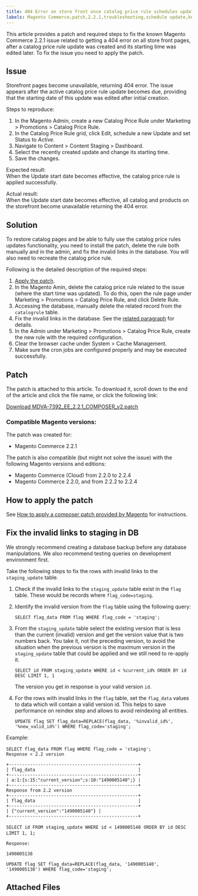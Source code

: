 ```yaml
---
title: 404 Error on store front once catalog price rule schedules update is performed
labels: Magento Commerce,patch,2.2.1,troubleshooting,schedule update,known issues,404 error
---
```


This article provides a patch and required steps to fix the known Magento Commerce 2.2.1 issue related to getting a 404 error on all store front pages, after a catalog price rule update was created and its starting time was edited later. To fix the issue you need to apply the patch.

## Issue

Storefront pages become unavailable, returning 404 error. The issue appears after the active catalog price rule update becomes due, providing that the starting date of this update was edited after initial creation.

Steps to reproduce:

1. In the Magento Admin, create a new Catalog Price Rule under Marketing > Promotions > Catalog Price Rule.
1. In the Catalog Price Rule grid, click Edit, schedule a new Update and set Status to _Active._
1. Navigate to Content > Content Staging > Dashboard.
1. Select the recently created update and change its starting time.
1. Save the changes.

Expected result:  
 When the Update start date becomes effective, the catalog price rule is applied successfully.

Actual result:  
 When the Update start date becomes effective, all catalog and products on the storefront become unavailable returning the 404 error.

## Solution

To restore catalog pages and be able to fully use the catalog price rules updates functionality, you need to install the patch, delete the rule both manually and in the admin, and fix the invalid links in the database. You will also need to recreate the catalog price rule.

Following is the detailed description of the required steps:

1. [Apply the patch](#patch).
1. In the Magento Amin, delete the catalog price rule related to the issue (where the start time was updated). To do this, open the rule page under Marketing > Promotions > Catalog Price Rule, and click Delete Rule.
1. Accessing the database, manually delete the related record from the `` catalogrule `` table.
1. Fix the invalid links in the database. See the [related paragraph](#fix_links) for details.
1. In the Admin under Marketing > Promotions > Catalog Price Rule, create the new rule with the required configuration.
1. Clear the browser cache under System > Cache Management.
1. Make sure the cron jobs are configured properly and may be executed successfully.

## Patch

The patch is attached to this article. To download it, scroll down to the end of the article and click the file name, or click the following link:

[Download MDVA-7392\_EE\_2.2.1\_COMPOSER\_v2.patch](https://support.magento.com/hc/en-us/article_attachments/360024181571/MDVA-7392_EE_2.2.1_COMPOSER_v2.patch)

### Compatible Magento versions:

The patch was created for:

* Magento Commerce 2.2.1

The patch is also compatible (but might not solve the issue) with the following Magento versions and editions:

* Magento Commerce (Cloud) from 2.2.0 to 2.2.4
* Magento Commerce 2.2.0, and from 2.2.2 to 2.2.4

 

## How to apply the patch

See [How to apply a composer patch provided by Magento](https://support.magento.com/hc/en-us/articles/360028367731) for instructions.

## Fix the invalid links to staging in DB

<p class="warning">We strongly recommend creating a database backup before any database manipulations. We also recommend testing queries on development environment first.</p>

Take the following steps to fix the rows with invalid links to the `` staging_update `` table.

1. Check if the invalid links to the `` staging_update `` table exist in the `` flag `` table. These would be records where `` flag_code=staging ``.
1. Identify the invalid version from the `` flag `` table using the following query:
    
    <pre><code class="language-sql">SELECT flag_data FROM flag WHERE flag_code = 'staging';</code></pre>
    
    
1. From the `` staging_update `` table select the existing version that is less than the current (invalid) version and get the version value that is two numbers back. You take it, not the preceding version, to avoid the situation when the previous version is the maximum version in the `` staging_update `` table that could be applied and we still need to re-apply it.
    
    
    
    <pre><code class="language-sql">SELECT id FROM staging_update WHERE id &lt; %current_id% ORDER BY id DESC LIMIT 1, 1 </code></pre>
    
    The version you get in response is your valid version `` id ``.
1. For the rows with invalid links in the `` flag `` table, set the `` flag_data `` values to data which will contain a valid version id. This helps to save performance on reindex step and allows to avoid reindexing all entities.
    
    
    
    <pre><code class="language-sql">UPDATE flag SET flag_data=REPLACE(flag_data, '%invalid_id%', '%new_valid_id%') WHERE flag_code='staging';</code></pre>
    
    

 

Example:

<pre><code class="language-sql">SELECT flag_data FROM flag WHERE flag_code = 'staging';</code> <br/><code class="language-bash">Response &lt; 2.2 version</code></pre>

<div><code class="language-bash">+-------------------------------------------------+</code></div>

<div><code class="language-bash">| flag_data                                       | </code></div>

<div><code class="language-bash">+-------------------------------------------------+</code></div>

<div><code class="language-bash">| a:1:{s:15:"current_version";s:10:"1490005140";} |</code></div>

<div><code class="language-bash">+-------------------------------------------------+</code></div>

<div><code class="language-bash">Response from 2.2 version</code></div>

<div><code class="language-bash">+-------------------------------------------------+</code></div>

<div><code class="language-bash">| flag_data                                       | </code></div>

<div><code class="language-bash">+-------------------------------------------------+</code></div>

<div><code class="language-bash">| {"current_version":"1490005140"} |</code></div>

<div><code class="language-bash">+-------------------------------------------------+</code></div>

<pre><code class="language-sql">SELECT id FROM staging_update WHERE id &lt; 1490005140</code> <code class="language-sql">ORDER BY id DESC LIMIT 1, 1</code>;</pre>

<div><code class="language-bash">Response:</code></div>

<code class="language-bash">1490005138</code>

<pre><code class="language-sql">UPDATE flag SET flag_data=REPLACE(flag_data, '1490005140', '1490005138') WHERE flag_code='staging';</code></pre>

## Attached Files